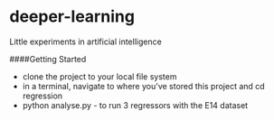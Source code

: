# deeper-learning
Little experiments in artificial intelligence

####Getting Started

* clone the project to your local file system 
* in a terminal, navigate to where you've stored this project and cd regression
* python analyse.py - to run 3 regressors with the E14 dataset
